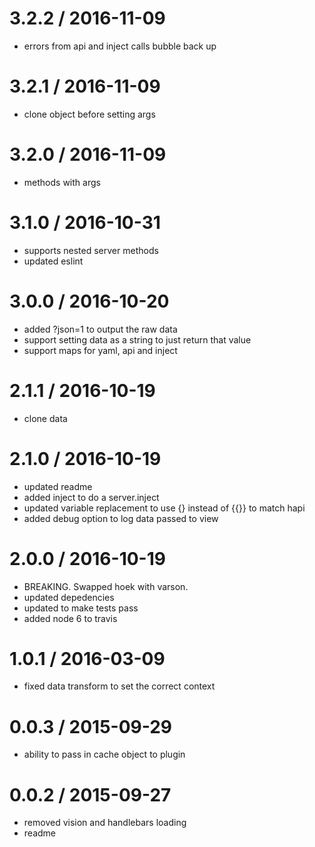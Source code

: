 
3.2.2 / 2016-11-09
==================

  * errors from api and inject calls bubble back up

3.2.1 / 2016-11-09
==================

  * clone object before setting args

3.2.0 / 2016-11-09
==================

  * methods with args

3.1.0 / 2016-10-31
==================

  * supports nested server methods
  * updated eslint

3.0.0 / 2016-10-20
==================

  * added ?json=1 to output the raw data
  * support setting data as a string to just return that value
  * support maps for yaml, api and inject

2.1.1 / 2016-10-19
==================

  * clone data

2.1.0 / 2016-10-19
==================

  * updated readme
  * added inject to do a server.inject
  * updated variable replacement to use {} instead of {{}} to match hapi
  * added debug option to log data passed to view

2.0.0 / 2016-10-19
==================

  * BREAKING. Swapped hoek with varson.
  * updated depedencies
  * updated to make tests pass
  * added node 6 to travis

1.0.1 / 2016-03-09
==================

  * fixed data transform to set the correct context

0.0.3 / 2015-09-29
==================

  * ability to pass in cache object to plugin

0.0.2 / 2015-09-27
==================

  * removed vision and handlebars loading
  * readme
